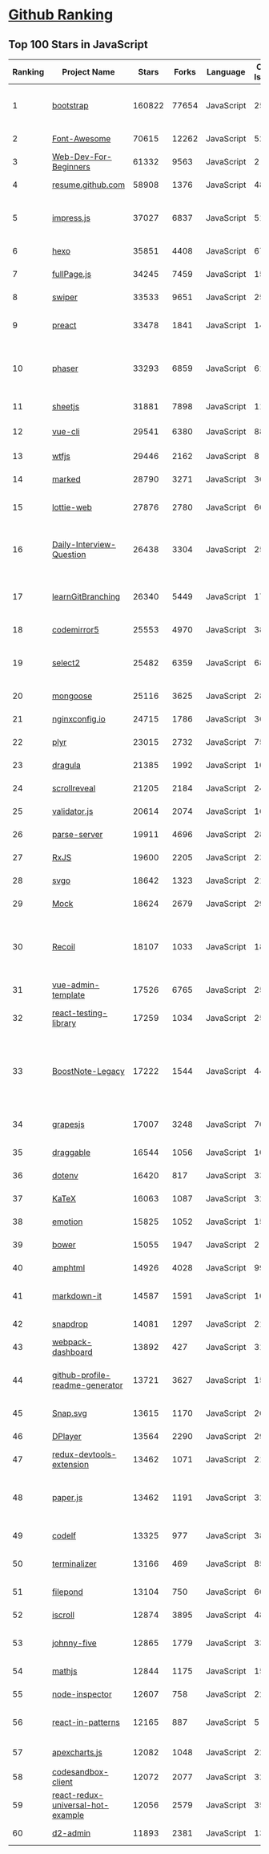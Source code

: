 [Github Ranking](../README.md)
==========

## Top 100 Stars in JavaScript

| Ranking | Project Name | Stars | Forks | Language | Open Issues | Description | Last Commit |
| ------- | ------------ | ----- | ----- | -------- | ----------- | ----------- | ----------- |
| 1 | [bootstrap](https://github.com/twbs/bootstrap) | 160822 | 77654 | JavaScript | 259 | The most popular HTML, CSS, and JavaScript framework for developing responsive, mobile first projects on the web. | 2022-12-16T17:01:31Z |
| 2 | [Font-Awesome](https://github.com/FortAwesome/Font-Awesome) | 70615 | 12262 | JavaScript | 5271 | The iconic SVG, font, and CSS toolkit | 2022-12-14T13:13:43Z |
| 3 | [Web-Dev-For-Beginners](https://github.com/microsoft/Web-Dev-For-Beginners) | 61332 | 9563 | JavaScript | 2 | 24 Lessons, 12 Weeks, Get Started as a Web Developer | 2022-12-15T18:27:42Z |
| 4 | [resume.github.com](https://github.com/resume/resume.github.com) | 58908 | 1376 | JavaScript | 48 | Resumes generated using the GitHub informations | 2022-10-16T23:25:27Z |
| 5 | [impress.js](https://github.com/impress/impress.js) | 37027 | 6837 | JavaScript | 51 | It's a presentation framework based on the power of CSS3 transforms and transitions in modern browsers and inspired by the idea behind prezi.com. | 2022-12-14T14:16:19Z |
| 6 | [hexo](https://github.com/hexojs/hexo) | 35851 | 4408 | JavaScript | 67 | A fast, simple & powerful blog framework, powered by Node.js. | 2022-12-15T03:48:40Z |
| 7 | [fullPage.js](https://github.com/alvarotrigo/fullPage.js) | 34245 | 7459 | JavaScript | 153 | fullPage plugin by Alvaro Trigo. Create full screen pages fast and simple | 2022-12-15T19:12:29Z |
| 8 | [swiper](https://github.com/nolimits4web/swiper) | 33533 | 9651 | JavaScript | 257 | Most modern mobile touch slider with hardware accelerated transitions | 2022-12-16T09:51:12Z |
| 9 | [preact](https://github.com/preactjs/preact) | 33478 | 1841 | JavaScript | 140 | ⚛️ Fast 3kB React alternative with the same modern API. Components & Virtual DOM. | 2022-12-17T00:32:38Z |
| 10 | [phaser](https://github.com/photonstorm/phaser) | 33293 | 6859 | JavaScript | 61 | Phaser is a fun, free and fast 2D game framework for making HTML5 games for desktop and mobile web browsers, supporting Canvas and WebGL rendering. | 2022-12-16T23:40:08Z |
| 11 | [sheetjs](https://github.com/SheetJS/sheetjs) | 31881 | 7898 | JavaScript | 113 | 📗 SheetJS Community Edition -- Spreadsheet Data Toolkit | 2022-11-29T08:06:35Z |
| 12 | [vue-cli](https://github.com/vuejs/vue-cli) | 29541 | 6380 | JavaScript | 881 | 🛠️ webpack-based tooling for Vue.js Development | 2022-12-15T19:52:35Z |
| 13 | [wtfjs](https://github.com/denysdovhan/wtfjs) | 29446 | 2162 | JavaScript | 8 | 🤪 A list of funny and tricky JavaScript examples | 2022-12-15T22:33:36Z |
| 14 | [marked](https://github.com/markedjs/marked) | 28790 | 3271 | JavaScript | 36 | A markdown parser and compiler. Built for speed. | 2022-12-14T08:03:02Z |
| 15 | [lottie-web](https://github.com/airbnb/lottie-web) | 27876 | 2780 | JavaScript | 601 | Render After Effects animations natively on Web, Android and iOS, and React Native. http://airbnb.io/lottie/ | 2022-12-09T13:54:54Z |
| 16 | [Daily-Interview-Question](https://github.com/Advanced-Frontend/Daily-Interview-Question) | 26438 | 3304 | JavaScript | 254 | 我是依扬（木易杨），公众号「高级前端进阶」作者，每天搞定一道前端大厂面试题，祝大家天天进步，一年后会看到不一样的自己。 | 2020-11-09T01:07:00Z |
| 17 | [learnGitBranching](https://github.com/pcottle/learnGitBranching) | 26340 | 5449 | JavaScript | 17 | An interactive git visualization and tutorial. Aspiring students of git can use this app to educate and challenge themselves towards mastery of git! | 2022-12-07T12:36:36Z |
| 18 | [codemirror5](https://github.com/codemirror/codemirror5) | 25553 | 4970 | JavaScript | 383 | In-browser code editor (version 5, legacy) | 2022-12-14T08:12:26Z |
| 19 | [select2](https://github.com/select2/select2) | 25482 | 6359 | JavaScript | 68 | Select2 is a jQuery based replacement for select boxes. It supports searching, remote data sets, and infinite scrolling of results. | 2022-12-10T21:44:49Z |
| 20 | [mongoose](https://github.com/Automattic/mongoose) | 25116 | 3625 | JavaScript | 288 | MongoDB object modeling designed to work in an asynchronous environment. | 2022-12-16T20:18:41Z |
| 21 | [nginxconfig.io](https://github.com/digitalocean/nginxconfig.io) | 24715 | 1786 | JavaScript | 36 | ⚙️ NGINX config generator on steroids 💉 | 2022-12-15T20:41:58Z |
| 22 | [plyr](https://github.com/sampotts/plyr) | 23015 | 2732 | JavaScript | 756 | A simple HTML5, YouTube and Vimeo player | 2022-12-02T23:36:45Z |
| 23 | [dragula](https://github.com/bevacqua/dragula) | 21385 | 1992 | JavaScript | 106 | :ok_hand: Drag and drop so simple it hurts | 2022-12-14T16:52:52Z |
| 24 | [scrollreveal](https://github.com/jlmakes/scrollreveal) | 21205 | 2184 | JavaScript | 24 | Animate elements as they scroll into view. | 2022-03-24T13:10:08Z |
| 25 | [validator.js](https://github.com/validatorjs/validator.js) | 20614 | 2074 | JavaScript | 161 | String validation | 2022-12-14T15:51:07Z |
| 26 | [parse-server](https://github.com/parse-community/parse-server) | 19911 | 4696 | JavaScript | 283 | Parse Server for Node.js / Express | 2022-12-17T02:27:16Z |
| 27 | [RxJS](https://github.com/Reactive-Extensions/RxJS) | 19600 | 2205 | JavaScript | 231 | The Reactive Extensions for JavaScript | 2018-04-18T20:17:39Z |
| 28 | [svgo](https://github.com/svg/svgo) | 18642 | 1323 | JavaScript | 211 | ⚙️ Node.js tool for optimizing SVG files | 2022-12-08T18:20:57Z |
| 29 | [Mock](https://github.com/nuysoft/Mock) | 18624 | 2679 | JavaScript | 299 | A simulation data generator | 2022-09-06T01:26:17Z |
| 30 | [Recoil](https://github.com/facebookexperimental/Recoil) | 18107 | 1033 | JavaScript | 181 | Recoil is an experimental state management library for React apps. It provides several capabilities that are difficult to achieve with React alone, while being compatible with the newest features of React. | 2022-12-16T08:06:41Z |
| 31 | [vue-admin-template](https://github.com/PanJiaChen/vue-admin-template) | 17526 | 6765 | JavaScript | 257 | a vue2.0 minimal admin template  | 2022-11-28T02:30:38Z |
| 32 | [react-testing-library](https://github.com/testing-library/react-testing-library) | 17259 | 1034 | JavaScript | 25 | 🐐 Simple and complete React DOM testing utilities that encourage good testing practices. | 2022-12-12T17:33:05Z |
| 33 | [BoostNote-Legacy](https://github.com/BoostIO/BoostNote-Legacy) | 17222 | 1544 | JavaScript | 442 | This repository is outdated and new Boost Note app is available! We've launched a new Boost Note app which supports real-time collaborative writing. https://github.com/BoostIO/BoostNote-App | 2022-12-08T17:30:37Z |
| 34 | [grapesjs](https://github.com/artf/grapesjs) | 17007 | 3248 | JavaScript | 70 | Free and Open source Web Builder Framework. Next generation tool for building templates without coding | 2022-12-16T09:09:03Z |
| 35 | [draggable](https://github.com/Shopify/draggable) | 16544 | 1056 | JavaScript | 101 | The JavaScript Drag & Drop library your grandparents warned you about. | 2022-12-10T17:08:11Z |
| 36 | [dotenv](https://github.com/motdotla/dotenv) | 16420 | 817 | JavaScript | 33 | Loads environment variables from .env for nodejs projects. | 2022-12-06T09:00:34Z |
| 37 | [KaTeX](https://github.com/KaTeX/KaTeX) | 16063 | 1087 | JavaScript | 323 | Fast math typesetting for the web. | 2022-12-07T23:09:10Z |
| 38 | [emotion](https://github.com/emotion-js/emotion) | 15825 | 1052 | JavaScript | 159 | 👩‍🎤 CSS-in-JS library designed for high performance style composition | 2022-12-14T14:59:59Z |
| 39 | [bower](https://github.com/bower/bower) | 15055 | 1947 | JavaScript | 2 | A package manager for the web | 2022-11-01T19:08:49Z |
| 40 | [amphtml](https://github.com/ampproject/amphtml) | 14926 | 4028 | JavaScript | 999 | The AMP web component framework. | 2022-12-16T19:27:24Z |
| 41 | [markdown-it](https://github.com/markdown-it/markdown-it) | 14587 | 1591 | JavaScript | 10 | Markdown parser, done right. 100% CommonMark support, extensions, syntax plugins & high speed | 2022-11-03T17:53:33Z |
| 42 | [snapdrop](https://github.com/RobinLinus/snapdrop) | 14081 | 1297 | JavaScript | 212 | A Progressive Web App for local file sharing  | 2022-12-01T07:11:39Z |
| 43 | [webpack-dashboard](https://github.com/FormidableLabs/webpack-dashboard) | 13892 | 427 | JavaScript | 31 | A CLI dashboard for webpack dev server | 2022-11-09T22:04:03Z |
| 44 | [github-profile-readme-generator](https://github.com/rahuldkjain/github-profile-readme-generator) | 13721 | 3627 | JavaScript | 155 | 🚀 Generate GitHub profile README easily with the latest add-ons like visitors count, GitHub stats, etc using minimal UI. | 2022-12-14T10:10:16Z |
| 45 | [Snap.svg](https://github.com/adobe-webplatform/Snap.svg) | 13615 | 1170 | JavaScript | 261 | The JavaScript library for modern SVG graphics. | 2022-03-13T07:11:15Z |
| 46 | [DPlayer](https://github.com/DIYgod/DPlayer) | 13564 | 2290 | JavaScript | 297 | :lollipop: Wow, such a lovely HTML5 danmaku video player | 2022-12-14T05:54:07Z |
| 47 | [redux-devtools-extension](https://github.com/zalmoxisus/redux-devtools-extension) | 13462 | 1071 | JavaScript | 219 | Redux DevTools extension. | 2022-12-03T09:10:18Z |
| 48 | [paper.js](https://github.com/paperjs/paper.js) | 13462 | 1191 | JavaScript | 327 | The Swiss Army Knife of Vector Graphics Scripting – Scriptographer ported to JavaScript and the browser, using HTML5 Canvas. Created by @lehni & @puckey | 2022-11-28T21:08:42Z |
| 49 | [codelf](https://github.com/unbug/codelf) | 13325 | 977 | JavaScript | 38 | A search tool helps dev to solve the naming things problem. | 2022-07-28T01:53:18Z |
| 50 | [terminalizer](https://github.com/faressoft/terminalizer) | 13166 | 469 | JavaScript | 85 | 🦄 Record your terminal and generate animated gif images or share a web player | 2022-12-07T23:33:03Z |
| 51 | [filepond](https://github.com/pqina/filepond) | 13104 | 750 | JavaScript | 60 | 🌊 A flexible and fun JavaScript file upload library | 2022-12-15T21:10:41Z |
| 52 | [iscroll](https://github.com/cubiq/iscroll) | 12874 | 3895 | JavaScript | 486 | Smooth scrolling for the web | 2018-12-13T19:06:24Z |
| 53 | [johnny-five](https://github.com/rwaldron/johnny-five) | 12865 | 1779 | JavaScript | 33 | JavaScript Robotics and IoT programming framework, developed at Bocoup. | 2022-12-12T16:51:35Z |
| 54 | [mathjs](https://github.com/josdejong/mathjs) | 12844 | 1175 | JavaScript | 154 | An extensive math library for JavaScript and Node.js | 2022-12-09T15:37:15Z |
| 55 | [node-inspector](https://github.com/node-inspector/node-inspector) | 12607 | 758 | JavaScript | 224 | Node.js debugger based on Blink Developer Tools | 2018-02-08T23:01:21Z |
| 56 | [react-in-patterns](https://github.com/krasimir/react-in-patterns) | 12165 | 887 | JavaScript | 5 | A free book that talks about design patterns/techniques used while developing with React. | 2020-09-05T04:10:54Z |
| 57 | [apexcharts.js](https://github.com/apexcharts/apexcharts.js) | 12082 | 1048 | JavaScript | 220 | 📊 Interactive JavaScript Charts built on SVG | 2022-12-15T12:59:34Z |
| 58 | [codesandbox-client](https://github.com/codesandbox/codesandbox-client) | 12072 | 2077 | JavaScript | 327 | An online IDE for rapid web development | 2022-12-16T20:48:29Z |
| 59 | [react-redux-universal-hot-example](https://github.com/erikras/react-redux-universal-hot-example) | 12056 | 2579 | JavaScript | 359 | A starter boilerplate for a universal webapp using express, react, redux, webpack, and react-transform | 2019-12-10T17:14:43Z |
| 60 | [d2-admin](https://github.com/d2-projects/d2-admin) | 11893 | 2381 | JavaScript | 13 | An elegant dashboard | 2022-12-09T11:53:33Z |

